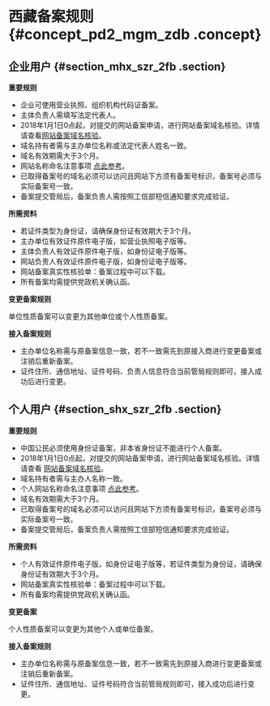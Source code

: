 # 西藏备案规则 {#concept_pd2_mgm_zdb .concept}

## 企业用户 {#section_mhx_szr_2fb .section}

**重要规则**

-   企业可使用营业执照、组织机构代码证备案。
-   主体负责人需填写法定代表人。
-   2018年1月1日0点起，对提交的网站备案申请，进行网站备案域名核验。详情请查看[网站备案域名核验](../../../../cn.zh-CN/常见问题/网站备案域名核验.md)。
-   域名持有者需与主办单位名称或法定代表人姓名一致。
-   域名有效期需大于3个月。
-   网站名称命名注意事项 [点此参考](../../../../cn.zh-CN/常见问题/填写主体信息和网站信息.md#section_hxd_kvr_zdb)。
-   已取得备案号的域名必须可以访问且网站下方须有备案号标识，备案号必须与实际备案号一致。
-   备案提交管局后，备案负责人需按照工信部短信通知要求完成验证。

**所需资料**

-   若证件类型为身份证，请确保身份证有效期大于3个月。
-   主办单位有效证件原件电子版，如营业执照电子版等。
-   主体负责人有效证件原件电子版，如身份证电子版等。
-   网站负责人有效证件原件电子版，如身份证电子版等。
-   网站备案真实性核验单：备案过程中可以下载。
-   所有备案均需提供党政机关确认函。

**变更备案规则**

单位性质备案可以变更为其他单位或个人性质备案。

**接入备案规则**

-   主办单位名称需与原备案信息一致，若不一致需先到原接入商进行变更备案或注销后重新备案。
-   证件住所、通信地址、证件号码、负责人信息符合当前管局规则即可，接入成功后进行变更。

## 个人用户 {#section_shx_szr_2fb .section}

**重要规则**

-   中国公民必须使用身份证备案，非本省身份证不能进行个人备案。
-   2018年1月1日0点起，对提交的网站备案申请，进行网站备案域名核验。详情请查看 [网站备案域名核验](../../../../cn.zh-CN/常见问题/网站备案域名核验.md)。
-   域名持有者需与主办人名称一致。
-   个人网站名称命名注意事项 [点此参考](../../../../cn.zh-CN/常见问题/填写主体信息和网站信息.md#section_hxd_kvr_zdb)。
-   域名有效期需大于3个月。
-   已取得备案号的域名必须可以访问且网站下方须有备案号标识，备案号必须与实际备案号一致。
-   备案提交管局后，备案负责人需按照工信部短信通知要求完成验证。

**所需资料**

-   个人有效证件原件电子版，如身份证电子版等，若证件类型为身份证，请确保身份证有效期大于3个月。
-   网站备案真实性核验单：备案过程中可以下载。
-   所有备案均需提供党政机关确认函。

**变更备案**

个人性质备案可以变更为其他个人或单位备案。

**接入备案规则**

-   主办单位名称需与原备案信息一致，若不一致需先到原接入商进行变更备案或注销后重新备案。
-   证件住所、通信地址、证件号码符合当前管局规则即可，接入成功后进行变更。

